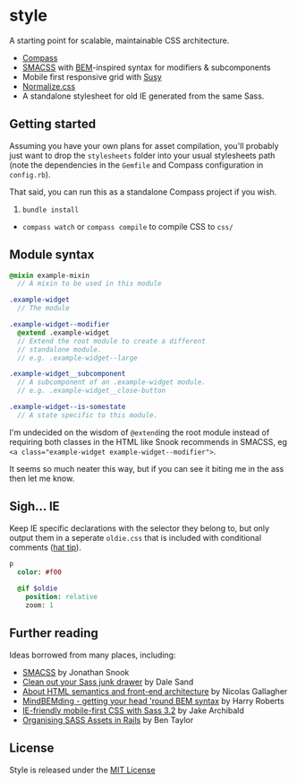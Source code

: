 # style

A starting point for scalable, maintainable CSS architecture.

- [Compass](http://compass-style.org/)
- [SMACSS](http://smacss.com/) with [BEM](http://bem.info/method/)-inspired syntax for modifiers & subcomponents
- Mobile first responsive grid with [Susy](http://susy.oddbird.net/)
- [Normalize.css](http://necolas.github.com/normalize.css/)
- A standalone stylesheet for old IE generated from the same Sass.

## Getting started
Assuming you have your own plans for asset compilation, you'll probably just want to drop the `stylesheets` folder into your usual stylesheets path (note the dependencies in the `Gemfile` and Compass configuration in `config.rb`).

That said, you can run this as a standalone Compass project if you wish.

1. `bundle install`
- `compass watch` or `compass compile` to compile CSS to `css/`

## Module syntax
```sass
@mixin example-mixin
  // A mixin to be used in this module

.example-widget
  // The module

.example-widget--modifier
  @extend .example-widget
  // Extend the root module to create a different
  // standalone module.
  // e.g. .example-widget--large

.example-widget__subcomponent
  // A subcomponent of an .example-widget module.
  // e.g. .example-widget__close-button

.example-widget--is-somestate
  // A state specific to this module.
```

I'm undecided on the wisdom of `@extend`ing the root module instead of requiring both classes in the HTML like Snook recommends in SMACSS, eg `<a class="example-widget example-widget--modifier">`.

It seems so much neater this way, but if you can see it biting me in the ass then let me know.

## Sigh... IE
Keep IE specific declarations with the selector they belong to, but only output them in a seperate `oldie.css` that is included with conditional comments ([hat tip](http://jakearchibald.github.com/sass-ie/)).

```sass
p
  color: #f00
  
  @if $oldie
    position: relative
    zoom: 1
```

## Further reading

Ideas borrowed from many places, including:
- [SMACSS](http://smacss.com/) by Jonathan Snook
- [Clean out your Sass junk drawer](http://gist.io/4436524) by Dale Sand
- [About HTML semantics and front-end architecture](http://nicolasgallagher.com/about-html-semantics-front-end-architecture/) by Nicolas Gallagher
- [MindBEMding - getting your head 'round BEM syntax](http://csswizardry.com/2013/01/mindbemding-getting-your-head-round-bem-syntax/) by Harry Roberts
- [IE-friendly mobile-first CSS with Sass 3.2](http://jakearchibald.github.com/sass-ie/) by Jake Archibald
- [Organising SASS Assets in Rails](https://coderwall.com/p/bqxhxg) by Ben Taylor

## License
Style is released under the [MIT License](http://ben.mit-license.org/)
